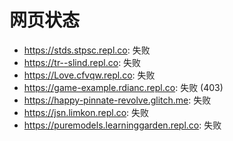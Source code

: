 # 网页状态
- https://stds.stpsc.repl.co: 失败
- https://tr--slind.repl.co: 失败
- https://Love.cfvqw.repl.co: 失败
- https://game-example.rdianc.repl.co: 失败 (403)
- https://happy-pinnate-revolve.glitch.me: 失败
- https://jsn.limkon.repl.co: 失败
- https://puremodels.learninggarden.repl.co: 失败
